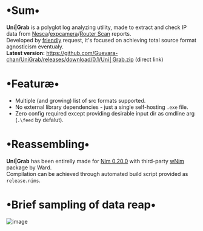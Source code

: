 # •Sum•
__Uni|Grab__ is a polyglot log analyzing utility, made to extract and check IP data from [Nesca](https://github.com/pantyusha/nesca)/[expcamera](https://github.com/vanpersiexp/expcamera)/[Router Scan](https://forum.antichat.ru/threads/398971/) reports.  
Developed by [friendly](https://github.com/d38k8) request, it's focused on achieving total source format agnosticism eventualy.  
__Latest version:__ https://github.com/Guevara-chan/UniGrab/releases/download/0.1/Uni│Grab.zip (direct link)

# •Featuræ•
* Multiple (and growing) list of src formats supported.
* No external library dependencies - just a single self-hosting `.exe` file.
* Zero config required except providing desirable input dir as cmdline arg (`.\feed` by defalut).

# •Reassembling•
__Uni|Grab__ has been entirelly made for [Nim 0.20.0](https://nim-lang.org) with third-party [wNim](https://github.com/khchen/wNim) package by Ward.  
Compilation can be achieved through automated build script provided as `release.nims`.

# •Brief sampling of data reap•
![image](https://user-images.githubusercontent.com/8768470/60394995-37029980-9b35-11e9-9c0c-b2e07a268fab.png)
